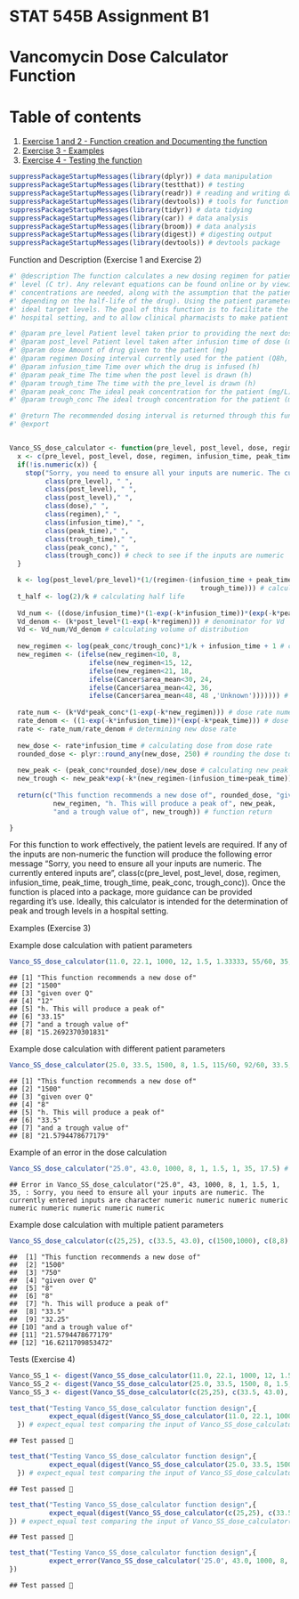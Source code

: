 STAT 545B Assignment B1
================

# Vancomycin Dose Calculator Function

# Table of contents

1.  [Exercise 1 and 2 - Function creation and Documenting the
    function](#Exercise%201%20and%202)
2.  [Exercise 3 - Examples](#Exercise%203)
3.  [Exercise 4 - Testing the function](#Exercise%204)

``` r
suppressPackageStartupMessages(library(dplyr)) # data manipulation
suppressPackageStartupMessages(library(testthat)) # testing
suppressPackageStartupMessages(library(readr)) # reading and writing data
suppressPackageStartupMessages(library(devtools)) # tools for function
suppressPackageStartupMessages(library(tidyr)) # data tidying
suppressPackageStartupMessages(library(car)) # data analysis
suppressPackageStartupMessages(library(broom)) # data analysis
suppressPackageStartupMessages(library(digest)) # digesting output
suppressPackageStartupMessages(library(devtools)) # devtools package
```

<a name="Exercise 1 and 2"></a>

Function and Description (Exercise 1 and Exercise 2)

``` r
#' @description The function calculates a new dosing regimen for patients receiving Vancomycin using the Sawchuk-Zaske calculation #' strategy. This strategy determines the elimination rate constant(k), the half-life(t1/2), the volume of distribution (Vd), the #' new dosing interval (tau), the new dosing rate recommendation (k0), the expected peak level (C 1h), and the expected trough 
#' level (C tr). Any relevant equations can be found online or by viewing the equations in the function. Two or three serum 
#' concentrations are needed, along with the assumption that the patient is at steady-state (receiving their 4th or 5th dose 
#' depending on the half-life of the drug). Using the patient parameters, individualized dosing regimens can be created to achieve
#' ideal target levels. The goal of this function is to facilitate the dosing adjustments that are typically conducted in a
#' hospital setting, and to allow clinical pharmacists to make patient specific judgements quicker. 

#' @param pre_level Patient level taken prior to providing the next dose (mg/L)
#' @param post_level Patient level taken after infusion time of dose (mg/L)
#' @param dose Amount of drug given to the patient (mg)
#' @param regimen Dosing interval currently used for the patient (Q8h, Q12h, Q18h, Q24h, Q36h, Q48h)
#' @param infusion_time Time over which the drug is infused (h)
#' @param peak_time The time when the post level is drawn (h)
#' @param trough_time The time with the pre_level is drawn (h)
#' @param peak_conc The ideal peak concentration for the patient (mg/L)
#' @param trough_conc The ideal trough concentration for the patient (mg/L)

#' @return The recommended dosing interval is returned through this function 
#' @export 


Vanco_SS_dose_calculator <- function(pre_level, post_level, dose, regimen, infusion_time, peak_time, trough_time, peak_conc, trough_conc) {
  x <- c(pre_level, post_level, dose, regimen, infusion_time, peak_time, trough_time, peak_conc, trough_conc) # storing inputs
  if(!is.numeric(x)) {
    stop("Sorry, you need to ensure all your inputs are numeric. The currently entered inputs are ", 
         class(pre_level), " ", 
         class(post_level), " ", 
         class(post_level)," ", 
         class(dose)," ", 
         class(regimen)," ", 
         class(infusion_time)," ",
         class(peak_time)," ", 
         class(trough_time)," ", 
         class(peak_conc)," ", 
         class(trough_conc)) # check to see if the inputs are numeric
  }

  k <- log(post_level/pre_level)*(1/(regimen-(infusion_time + peak_time + 
                                                trough_time))) # calculating elimination rate constant
  t_half <- log(2)/k # calculating half life
  
  Vd_num <- ((dose/infusion_time)*(1-exp(-k*infusion_time))*(exp(-k*peak_time))) # numerator for Vd
  Vd_denom <- (k*post_level*(1-exp(-k*regimen))) # denominator for Vd
  Vd <- Vd_num/Vd_denom # calculating volume of distribution
  
  new_regimen <- log(peak_conc/trough_conc)*1/k + infusion_time + 1 # calculating new regimen
  new_regimen <- (ifelse(new_regimen<10, 8,
                    ifelse(new_regimen<15, 12,
                    ifelse(new_regimen<21, 18, 
                    ifelse(Cancer$area_mean<30, 24, 
                    ifelse(Cancer$area_mean<42, 36,
                    ifelse(Cancer$area_mean<48, 48 ,'Unknown'))))))) # rounding regimen to appropriate time
  
  rate_num <- (k*Vd*peak_conc*(1-exp(-k*new_regimen))) # dose rate numerator
  rate_denom <- ((1-exp(-k*infusion_time))*(exp(-k*peak_time))) # dose rate denominator
  rate <- rate_num/rate_denom # determining new dose rate
  
  new_dose <- rate*infusion_time # calculating dose from dose rate
  rounded_dose <- plyr::round_any(new_dose, 250) # rounding the dose to nearest available formulation
  
  new_peak <- (peak_conc*rounded_dose)/new_dose # calculating new peak level
  new_trough <- new_peak*exp(-k*(new_regimen-(infusion_time+peak_time))) # calculating new trough level
  
  return(c("This function recommends a new dose of", rounded_dose, "given over Q",
           new_regimen, "h. This will produce a peak of", new_peak,
           "and a trough value of", new_trough)) # function return

}
```

<p>
For this function to work effectively, the patient levels are required.
If any of the inputs are non-numeric the function will produce the
following error message “Sorry, you need to ensure all your inputs are
numeric. The currently entered inputs are”, class(c(pre_level,
post_level, dose, regimen, infusion_time, peak_time, trough_time,
peak_conc, trough_conc)). Once the function is placed into a package,
more guidance can be provided regarding it’s use. Ideally, this
calculator is intended for the determination of peak and trough levels
in a hospital setting.
</p>

<a name="Exercise 3"></a>

Examples (Exercise 3)
<p>
Example dose calculation with patient parameters
</p>

``` r
Vanco_SS_dose_calculator(11.0, 22.1, 1000, 12, 1.5, 1.33333, 55/60, 35, 17.5) # Should be "This function recommends a new dose of", 1500,"given over Q",12,"h",". This will produce a peak of", 33.15,"and a trough value of", 15.2692370301831
```

    ## [1] "This function recommends a new dose of"
    ## [2] "1500"                                  
    ## [3] "given over Q"                          
    ## [4] "12"                                    
    ## [5] "h. This will produce a peak of"        
    ## [6] "33.15"                                 
    ## [7] "and a trough value of"                 
    ## [8] "15.2692370301831"

Example dose calculation with different patient parameters

``` r
Vanco_SS_dose_calculator(25.0, 33.5, 1500, 8, 1.5, 115/60, 92/60, 33.5, 17.5) # Should be "This function recommends a new dose of", 1500,"given over Q",8,"h",". This will produce a peak of", 33.5,"and a trough value of", 21.5794478677179
```

    ## [1] "This function recommends a new dose of"
    ## [2] "1500"                                  
    ## [3] "given over Q"                          
    ## [4] "8"                                     
    ## [5] "h. This will produce a peak of"        
    ## [6] "33.5"                                  
    ## [7] "and a trough value of"                 
    ## [8] "21.5794478677179"

Example of an error in the dose calculation

``` r
Vanco_SS_dose_calculator("25.0", 43.0, 1000, 8, 1, 1.5, 1, 35, 17.5) # Should be "This function recommends a new dose of", 750,"given over Q",8,"h",". This will produce a peak of", 32.25,"and a trough value of", 16.6211709853472
```

    ## Error in Vanco_SS_dose_calculator("25.0", 43, 1000, 8, 1, 1.5, 1, 35, : Sorry, you need to ensure all your inputs are numeric. The currently entered inputs are character numeric numeric numeric numeric numeric numeric numeric numeric numeric

Example dose calculation with multiple patient parameters

``` r
Vanco_SS_dose_calculator(c(25,25), c(33.5, 43.0), c(1500,1000), c(8,8), c(1.5,1), c(115/60,1.5), c(92/60, 1), c(33.5,35), c(17.5:17.5)) # Should be "This function recommends a new dose of", 1500, 750,"given over Q",8,8,"h",". This will produce a peak of", 33.5, 32.25,"and a trough value of", 21.5794478677179, 16.6211709853472
```

    ##  [1] "This function recommends a new dose of"
    ##  [2] "1500"                                  
    ##  [3] "750"                                   
    ##  [4] "given over Q"                          
    ##  [5] "8"                                     
    ##  [6] "8"                                     
    ##  [7] "h. This will produce a peak of"        
    ##  [8] "33.5"                                  
    ##  [9] "32.25"                                 
    ## [10] "and a trough value of"                 
    ## [11] "21.5794478677179"                      
    ## [12] "16.6211709853472"

<a name="Exercise 4"></a>

Tests (Exercise 4)

``` r
Vanco_SS_1 <- digest(Vanco_SS_dose_calculator(11.0, 22.1, 1000, 12, 1.5, 1.33333, 55/60, 35, 17.5)) # digesting the Vanco_SS_dose_calculator input
Vanco_SS_2 <- digest(Vanco_SS_dose_calculator(25.0, 33.5, 1500, 8, 1.5, 115/60, 92/60, 33.5, 17.5)) # digesting the Vanco_SS_dose_calculator input
Vanco_SS_3 <- digest(Vanco_SS_dose_calculator(c(25,25), c(33.5, 43.0), c(1500,1000), c(8,8), c(1.5,1), c(115/60,1.5), c(92/60, 1), c(33.5,35), c(17.5:17.5))) # digesting the Vanco_SS_dose_calculator input
```

``` r
test_that("Testing Vanco_SS_dose_calculator function design",{ 
          expect_equal(digest(Vanco_SS_dose_calculator(11.0, 22.1, 1000, 12, 1.5, 1.33333, 55/60, 35, 17.5)), Vanco_SS_1)
  }) # expect_equal test comparing the input of Vanco_SS_dose_calculator(11.0, 22.1, 1000, 12, 1.5, 1.33333, 55/60, 35, 17.5) to the digested input
```

    ## Test passed 🥳

``` r
test_that("Testing Vanco_SS_dose_calculator function design",{ 
          expect_equal(digest(Vanco_SS_dose_calculator(25.0, 33.5, 1500, 8, 1.5, 115/60, 92/60, 33.5, 17.5)), Vanco_SS_2)
  }) # expect_equal test comparing the input of Vanco_SS_dose_calculator(25.0, 33.5, 1500, 8, 1.5, 115/60, 92/60, 33.5, 17.5) to the digested input
```

    ## Test passed 🎊

``` r
test_that("Testing Vanco_SS_dose_calculator function design",{ 
          expect_equal(digest(Vanco_SS_dose_calculator(c(25,25), c(33.5, 43.0), c(1500,1000), c(8,8), c(1.5,1), c(115/60,1.5), c(92/60, 1), c(33.5,35), c(17.5:17.5))), Vanco_SS_3)
}) # expect_equal test comparing the input of Vanco_SS_dose_calculator(c(25,25), c(33.5, 43.0), c(1500,1000), c(8,8), c(1.5,1), c(115/60,1.5), c(92/60, 1), c(33.5,35), c(17.5:17.5)) to the digested input
```

    ## Test passed 🥇

``` r
test_that("Testing Vanco_SS_dose_calculator function design",{
          expect_error(Vanco_SS_dose_calculator('25.0', 43.0, 1000, 8, 1, 1.5, 1, 35, 17.5), "Sorry, you need to ensure all your inputs are numeric. The currently entered inputs are character numeric numeric numeric numeric numeric numeric numeric numeric numeric") # expect_error test comparing the input error to the predicted error
})
```

    ## Test passed 🎉
